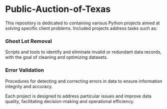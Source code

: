 # Public-Auction-of-Texas
This repository is dedicated to containing various Python projects aimed at solving specific client problems.
Included projects address tasks such as:

### Ghost Lot Removal
Scripts and tools to identify and eliminate invalid or redundant data records, with the goal of cleaning and optimizing datasets.

### Error Validation
Procedures for detecting and correcting errors in data to ensure information integrity and accuracy.


Each project is designed to address particular issues and improve data quality, facilitating decision-making and operational efficiency.

